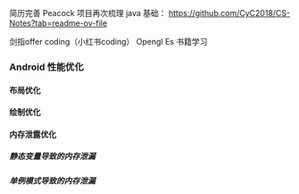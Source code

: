 简历完善
Peacock 项目再次梳理
java 基础： https://github.com/CyC2018/CS-Notes?tab=readme-ov-file

剑指offer coding（小红书coding）
Opengl Es 书籍学习


### Android 性能优化
#### 布局优化
#### 绘制优化
#### 内存泄露优化
##### 静态变量导致的内存泄漏
##### 单例模式导致的内存泄漏